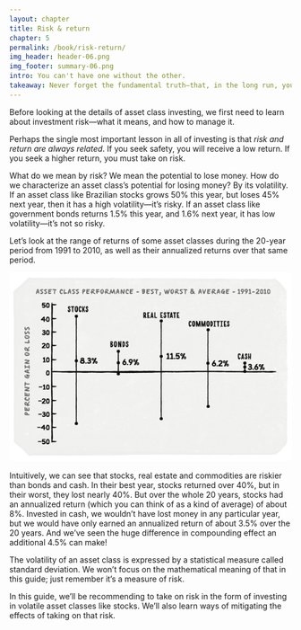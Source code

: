 ```yaml
---
layout: chapter
title: Risk & return
chapter: 5
permalink: /book/risk-return/
img_header: header-06.png
img_footer: summary-06.png
intro: You can't have one without the other.
takeaway: Never forget the fundamental truth—that, in the long run, you can’t get higher returns without taking on more risk.
---
```


Before looking at the details of asset class investing, we first need to learn about investment risk—what it means, and how to manage it.

Perhaps the single most important lesson in all of investing is that *risk and return are always related*. If you seek safety, you will receive a low return. If you seek a higher return, you must take on risk.

What do we mean by risk? We mean the potential to lose money. How do we characterize an asset class’s potential for losing money? By its volatility. If an asset class like Brazilian stocks grows 50% this year, but loses 45% next year, then it has a high volatility—it’s risky. If an asset class like government bonds returns 1.5% this year, and 1.6% next year, it has low volatility—it’s not so risky.

Let’s look at the range of returns of some asset classes during the 20-year period from 1991 to 2010, as well as their annualized returns over that same period.

![](/assets/img/chart-06.png)

Intuitively, we can see that stocks, real estate and commodities are riskier than bonds and cash. In their best year, stocks returned over 40%, but in their worst, they lost nearly 40%. But over the whole 20 years, stocks had an annualized return (which you can think of as a kind of average) of about 8%. Invested in cash, we wouldn’t have lost money in any particular year, but we would have only earned an annualized return of about 3.5% over the 20 years. And we’ve seen the huge difference in compounding effect an additional 4.5% can make!

The volatility of an asset class is expressed by a statistical measure called standard deviation. We won’t focus on the mathematical meaning of that in this guide; just remember it’s a measure of risk.

In this guide, we’ll be recommending to take on risk in the form of investing in volatile asset classes like stocks. We’ll also learn ways of mitigating the effects of taking on that risk.